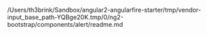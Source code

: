 /Users/th3brink/Sandbox/angular2-angularfire-starter/tmp/vendor-input_base_path-YQBge20K.tmp/0/ng2-bootstrap/components/alert/readme.md